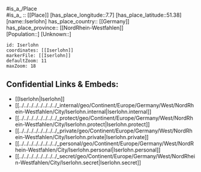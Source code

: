 ﻿---
location: [51.38,7.7] 
mapzoom: [7,12] 
mapmarker: city 
type: City
tags:
- geo/City


SpocWebEntityId: 31130
isDeleted: false
confidential: public

---
#is_a_/Place  
#is_a_ :: [[Place]] 
[has_place_longitude::7.7] 
[has_place_latitude::51.38] 
[name::Iserlohn] 
has_place_country:: [[Germany]]  
has_place_province:: [[NordRhein-Westfahlen]]  
[Population::] 
[Unknown::] 


```leaflet
id: Iserlohn
coordinates: [[Iserlohn]] 
markerFile: [[Iserlohn]] 
defaultZoom: 11 
maxZoom: 18
```


## Confidential Links & Embeds: 
- [[Iserlohn|Iserlohn]]  
- [[../../../../../../../../_internal/geo/Continent/Europe/Germany/West/NordRhein-Westfahlen/City/Iserlohn.internal|Iserlohn.internal]] 
- [[../../../../../../../../_protect/geo/Continent/Europe/Germany/West/NordRhein-Westfahlen/City/Iserlohn.protect|Iserlohn.protect]] 
- [[../../../../../../../../_private/geo/Continent/Europe/Germany/West/NordRhein-Westfahlen/City/Iserlohn.private|Iserlohn.private]] 
- [[../../../../../../../../_personal/geo/Continent/Europe/Germany/West/NordRhein-Westfahlen/City/Iserlohn.personal|Iserlohn.personal]] 
- [[../../../../../../../../_secret/geo/Continent/Europe/Germany/West/NordRhein-Westfahlen/City/Iserlohn.secret|Iserlohn.secret]] 
